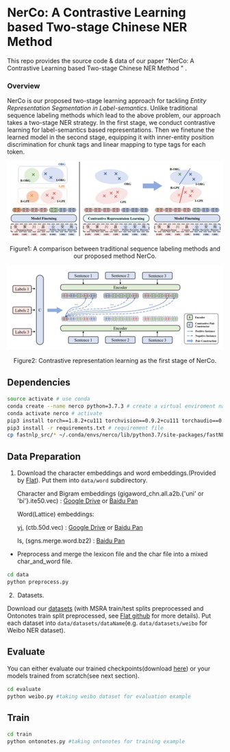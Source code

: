 # NerCo: A Contrastive Learning based Two-stage Chinese NER Method  

This repo provides the source code & data of our paper "NerCo: A Contrastive Learning based Two-stage Chinese NER Method  " .

### Overview

NerCo is our proposed two-stage learning approach for tackling *Entity Representation Segmentation in Label-semantics*. Unlike traditional sequence labeling methods which lead to the above problem, our approach takes a two-stage NER strategy. In the first stage, we conduct contrastive learning for label-semantics based representations. Then we finetune the learned model in the second stage, equipping it with inner-entity position discrimination for chunk tags and linear mapping to type tags for each token. 

![image-20230123100746577](figures/framework.png)

<p align="center">
    Figure1: A comparison between traditional sequence labeling methods and our proposed method NerCo. 
</p>

![image-20230123114406634](figures/contrast.png)

<p align="center">
    Figure2: Contrastive representation learning as the first stage of NerCo.  
</p>

## Dependencies

```bash
source activate # use conda
conda create --name nerco python=3.7.3 # create a virtual enviroment named nerco
conda activate nerco # activate
pip3 install torch==1.8.2+cu111 torchvision==0.9.2+cu111 torchaudio==0.8.2 -f https://download.pytorch.org/whl/lts/1.8/torch_lts.html # torch
pip3 install -r requirements.txt # requirement file
cp fastnlp_src/* ~/.conda/envs/nerco/lib/python3.7/site-packages/fastNLP/core/. # overwrite fastnlp source
```

## Data Preparation
1. Download the character embeddings and word embeddings.(Provided by [Flat](https://github.com/LeeSureman/Flat-Lattice-Transformer/blob/master/README.md)). Put them into `data/word` subdirectory.

      Character and Bigram embeddings (gigaword_chn.all.a2b.{'uni' or 'bi'}.ite50.vec) : [Google Drive](https://drive.google.com/file/d/1_Zlf0OAZKVdydk7loUpkzD2KPEotUE8u/view?usp=sharing) or [Baidu Pan](https://pan.baidu.com/s/1pLO6T9D)

      Word(Lattice) embeddings: 
      
      yj, (ctb.50d.vec) : [Google Drive](https://drive.google.com/file/d/1K_lG3FlXTgOOf8aQ4brR9g3R40qi1Chv/view?usp=sharing) or [Baidu Pan](https://pan.baidu.com/s/1pLO6T9D)
      
      ls, (sgns.merge.word.bz2) : [Baidu Pan](https://pan.baidu.com/s/1luy-GlTdqqvJ3j-A4FcIOw)

- Preprocess and merge the lexicon file and the char file into a mixed char_and_word file.
```bash
cd data
python preprocess.py
```

&nbsp;2.&nbsp; Datasets.

Download our [datasets](https://drive.google.com/drive/folders/1efbRAjqIRe5y1meiNEZdR4EzRmY7tOM0?usp=sharing) (with MSRA train/test splits preprocessed and Ontonotes train split preprocessed, see [Flat github](https://github.com/LeeSureman/Flat-Lattice-Transformer/blob/master/README.md) for more details). Put each dataset into `data/datasets/dataName`(e.g. `data/datasets/weibo` for Weibo NER dataset).

## Evaluate
You can either evaluate our trained checkpoints(download [here](https://drive.google.com/drive/folders/17PD3q4Hl77DKq0PjfQp4gmH2715hWZJF?usp=sharing)) or your models trained from scratch(see next section).
```bash
cd evaluate
python weibo.py #taking weibo dataset for evaluation example
```

## Train

```bash
cd train
python ontonotes.py #taking ontonotes for training example
```

